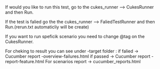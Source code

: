 If would you like to run this test, go to the cukes_runner --> CukesRunner and then Run.

If the test is falied go the the cukes_runner --> FaliedTestRunner and then Run.(rerun.txt automaticliy will be create)

If you want to run speficik scenario you need to change @tag on the CukesRunner.

For cheking to result you can see under -target folder :
   if falied -> Cucumber report -overview-failures.html 
   if passed -> Cucumber report -report-feature.html
For scenarios report -> cucumber_reports.html
